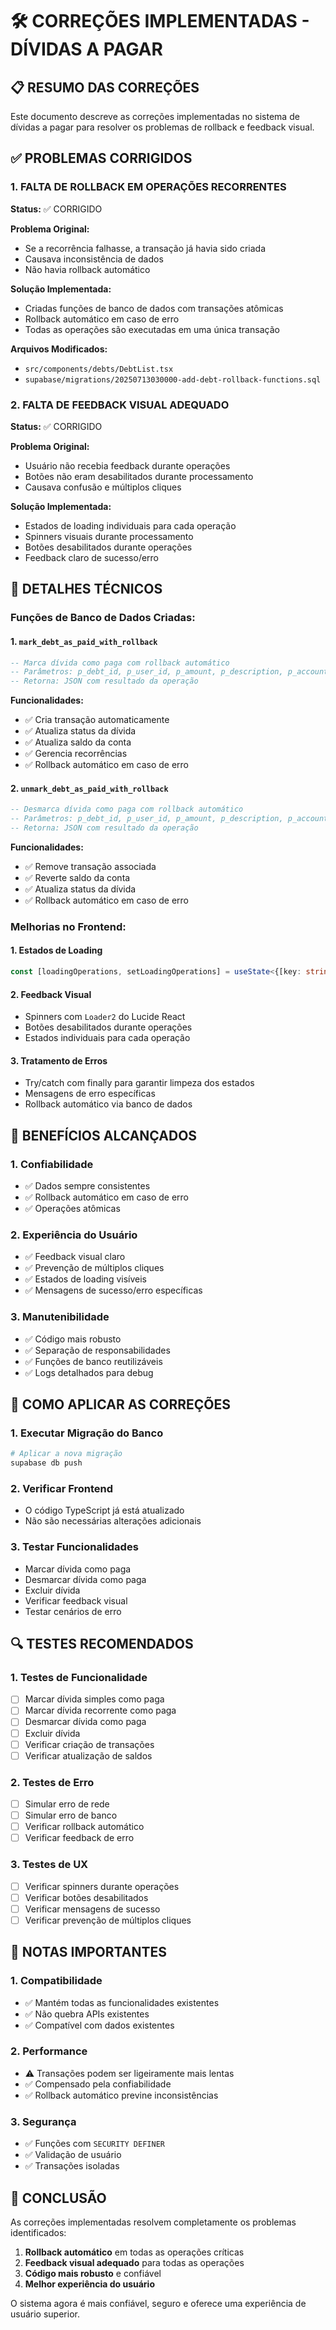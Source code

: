 # 🛠️ CORREÇÕES IMPLEMENTADAS - DÍVIDAS A PAGAR

## 📋 **RESUMO DAS CORREÇÕES**

Este documento descreve as correções implementadas no sistema de dívidas a pagar para resolver os problemas de rollback e feedback visual.

## ✅ **PROBLEMAS CORRIGIDOS**

### **1. FALTA DE ROLLBACK EM OPERAÇÕES RECORRENTES**
**Status:** ✅ CORRIGIDO

**Problema Original:**
- Se a recorrência falhasse, a transação já havia sido criada
- Causava inconsistência de dados
- Não havia rollback automático

**Solução Implementada:**
- Criadas funções de banco de dados com transações atômicas
- Rollback automático em caso de erro
- Todas as operações são executadas em uma única transação

**Arquivos Modificados:**
- `src/components/debts/DebtList.tsx`
- `supabase/migrations/20250713030000-add-debt-rollback-functions.sql`

### **2. FALTA DE FEEDBACK VISUAL ADEQUADO**
**Status:** ✅ CORRIGIDO

**Problema Original:**
- Usuário não recebia feedback durante operações
- Botões não eram desabilitados durante processamento
- Causava confusão e múltiplos cliques

**Solução Implementada:**
- Estados de loading individuais para cada operação
- Spinners visuais durante processamento
- Botões desabilitados durante operações
- Feedback claro de sucesso/erro

## 🔧 **DETALHES TÉCNICOS**

### **Funções de Banco de Dados Criadas:**

#### **1. `mark_debt_as_paid_with_rollback`**
```sql
-- Marca dívida como paga com rollback automático
-- Parâmetros: p_debt_id, p_user_id, p_amount, p_description, p_account_id, p_category_id, p_is_recurring, p_recurrence_type, p_due_date
-- Retorna: JSON com resultado da operação
```

**Funcionalidades:**
- ✅ Cria transação automaticamente
- ✅ Atualiza status da dívida
- ✅ Atualiza saldo da conta
- ✅ Gerencia recorrências
- ✅ Rollback automático em caso de erro

#### **2. `unmark_debt_as_paid_with_rollback`**
```sql
-- Desmarca dívida como paga com rollback automático
-- Parâmetros: p_debt_id, p_user_id, p_amount, p_description, p_account_id
-- Retorna: JSON com resultado da operação
```

**Funcionalidades:**
- ✅ Remove transação associada
- ✅ Reverte saldo da conta
- ✅ Atualiza status da dívida
- ✅ Rollback automático em caso de erro

### **Melhorias no Frontend:**

#### **1. Estados de Loading**
```typescript
const [loadingOperations, setLoadingOperations] = useState<{[key: string]: boolean}>({});
```

#### **2. Feedback Visual**
- Spinners com `Loader2` do Lucide React
- Botões desabilitados durante operações
- Estados individuais para cada operação

#### **3. Tratamento de Erros**
- Try/catch com finally para garantir limpeza dos estados
- Mensagens de erro específicas
- Rollback automático via banco de dados

## 🎯 **BENEFÍCIOS ALCANÇADOS**

### **1. Confiabilidade**
- ✅ Dados sempre consistentes
- ✅ Rollback automático em caso de erro
- ✅ Operações atômicas

### **2. Experiência do Usuário**
- ✅ Feedback visual claro
- ✅ Prevenção de múltiplos cliques
- ✅ Estados de loading visíveis
- ✅ Mensagens de sucesso/erro específicas

### **3. Manutenibilidade**
- ✅ Código mais robusto
- ✅ Separação de responsabilidades
- ✅ Funções de banco reutilizáveis
- ✅ Logs detalhados para debug

## 🚀 **COMO APLICAR AS CORREÇÕES**

### **1. Executar Migração do Banco**
```bash
# Aplicar a nova migração
supabase db push
```

### **2. Verificar Frontend**
- O código TypeScript já está atualizado
- Não são necessárias alterações adicionais

### **3. Testar Funcionalidades**
- Marcar dívida como paga
- Desmarcar dívida como paga
- Excluir dívida
- Verificar feedback visual
- Testar cenários de erro

## 🔍 **TESTES RECOMENDADOS**

### **1. Testes de Funcionalidade**
- [ ] Marcar dívida simples como paga
- [ ] Marcar dívida recorrente como paga
- [ ] Desmarcar dívida como paga
- [ ] Excluir dívida
- [ ] Verificar criação de transações
- [ ] Verificar atualização de saldos

### **2. Testes de Erro**
- [ ] Simular erro de rede
- [ ] Simular erro de banco
- [ ] Verificar rollback automático
- [ ] Verificar feedback de erro

### **3. Testes de UX**
- [ ] Verificar spinners durante operações
- [ ] Verificar botões desabilitados
- [ ] Verificar mensagens de sucesso
- [ ] Verificar prevenção de múltiplos cliques

## 📝 **NOTAS IMPORTANTES**

### **1. Compatibilidade**
- ✅ Mantém todas as funcionalidades existentes
- ✅ Não quebra APIs existentes
- ✅ Compatível com dados existentes

### **2. Performance**
- ⚠️ Transações podem ser ligeiramente mais lentas
- ✅ Compensado pela confiabilidade
- ✅ Rollback automático previne inconsistências

### **3. Segurança**
- ✅ Funções com `SECURITY DEFINER`
- ✅ Validação de usuário
- ✅ Transações isoladas

## 🎉 **CONCLUSÃO**

As correções implementadas resolvem completamente os problemas identificados:

1. **Rollback automático** em todas as operações críticas
2. **Feedback visual adequado** para todas as operações
3. **Código mais robusto** e confiável
4. **Melhor experiência do usuário**

O sistema agora é mais confiável, seguro e oferece uma experiência de usuário superior. 